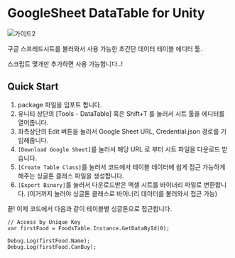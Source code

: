 # GoogleSheet DataTable for Unity

![가이드2](https://github.com/MyNameIsDabin/UnityGoogleSheetDataTable/blob/main/Guide/02.png)

구글 스프레드시트를 불러와서 사용 가능한 초간단 데이터 테이블 에디터 툴.

스크립트 몇개만 추가하면 사용 가능합니다..!

## Quick Start

1. package 파일을 임포트 합니다.
2. 유니티 상단의 [Tools - DataTable] 혹은 Shift+T 를 눌러서 시트 툴을 에디터를 열어줍니다.
3. 좌측상단의 Edit 버튼을 눌러서 Google Sheet URL, Credential.json 경로를 기입해줍니다.
4. `[Download Google Sheet]`를 눌러서 해당 URL 로 부터 시트 파일을 다운로드 받습니다.
5. `[Create Table Class]`를 눌러서 코드에서 테이블 데이터에 쉽게 접근 가능하게 해주는 싱글톤 클래스 파일을 생성합니다.
6. `[Export Binary]`를 눌러서 다운로드받은 엑셀 시트를 바이너리 파일로 변환합니다. (이거까지 눌러야 싱글톤 클래스로 바이너리 데이터를 불러와서 접근 가능)

끝! 이제 코드에서 다음과 같이 테이블별 싱글톤으로 접근합니다.
```
// Access by Unique Key
var firstFood = FoodsTable.Instance.GetDataById(0); 

Debug.Log(firstFood.Name);
Debug.Log(firstFood.CanBuy);
```
